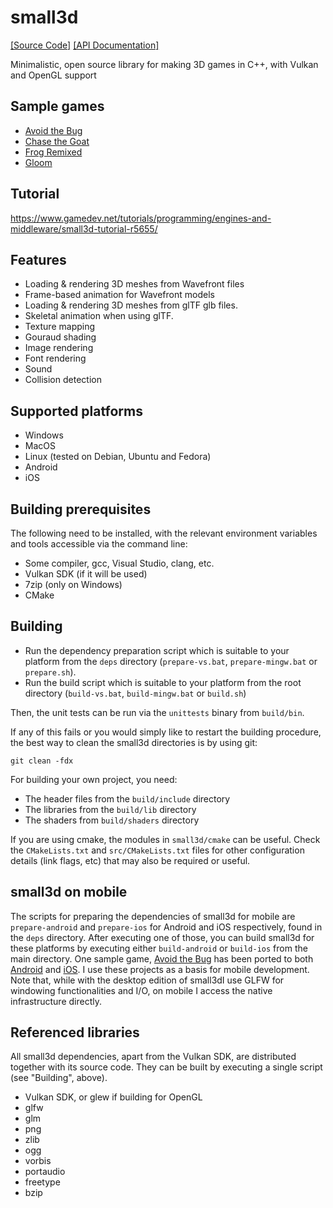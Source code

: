 # small3d

[[Source Code]](https://github.com/dimi309/small3d) [[API Documentation]](https://dimi309.github.io/small3d)

Minimalistic, open source library for making 3D games in C++, with
Vulkan and OpenGL support

## Sample games

- [Avoid the Bug](https://github.com/dimi309/small3d-samples/tree/master/avoidthebug)
- [Chase the Goat](https://github.com/dimi309/small3d-samples/tree/master/chasethegoat)
- [Frog Remixed](https://github.com/dimi309/small3d-samples/tree/master/frogremixed)
- [Gloom](https://github.com/dimi309/small3d-samples/tree/master/gloom)

## Tutorial

https://www.gamedev.net/tutorials/programming/engines-and-middleware/small3d-tutorial-r5655/

## Features

- Loading & rendering 3D meshes from Wavefront files
- Frame-based animation for Wavefront models
- Loading & rendering 3D meshes from glTF glb files.
- Skeletal animation when using glTF.
- Texture mapping
- Gouraud shading
- Image rendering
- Font rendering
- Sound
- Collision detection

## Supported platforms

- Windows
- MacOS
- Linux (tested on Debian, Ubuntu and Fedora)
- Android
- iOS

## Building prerequisites

The following need to be installed, with the relevant environment variables
and tools accessible via the command line:

- Some compiler, gcc, Visual Studio, clang, etc.
- Vulkan SDK (if it will be used)
- 7zip (only on Windows)
- CMake

## Building

- Run the dependency preparation script which is suitable to your platform
  from the `deps` directory (`prepare-vs.bat`, `prepare-mingw.bat` or 
  `prepare.sh`).
- Run the build script which is suitable to your platform from the root 
  directory (`build-vs.bat`, `build-mingw.bat` or `build.sh`)
	
Then, the unit tests can be run via the `unittests` binary from `build/bin`.

If any of this fails or you would simply like to restart the building
procedure, the best way to clean the small3d directories is by using git:

	git clean -fdx

For building your own project, you need:

- The header files from the `build/include` directory
- The libraries from the `build/lib` directory 
- The shaders from `build/shaders` directory

If you are using cmake, the modules in `small3d/cmake` can be useful. Check the 
`CMakeLists.txt` and `src/CMakeLists.txt` files for other configuration details 
(link flags, etc) that may also be required or useful.

## small3d on mobile

The scripts for preparing the dependencies of small3d for mobile are `prepare-android`
and `prepare-ios` for Android and iOS respectively, found in the `deps` directory. 
After executing one of those, you can build small3d for these platforms by executing
either `build-android` or `build-ios` from the main directory. One sample game, 
[Avoid the Bug](https://github.com/dimi309/small3d-samples/tree/master/avoidthebug)
has been ported to both 
[Android](https://github.com/dimi309/small3d-samples/tree/master/avoidthebug-android) 
and 
[iOS](https://github.com/dimi309/small3d-samples/tree/master/avoidthebug-ios). 
I use these projects as a basis for mobile development. Note that, while with 
the desktop edition of small3dI use GLFW for windowing functionalities and I/O,
on mobile I access the native infrastructure directly.

## Referenced libraries

All small3d dependencies, apart from the Vulkan SDK, are distributed together 
with its source code. They can be built by executing a single script 
(see "Building", above).

- Vulkan SDK, or glew if building for OpenGL
- glfw 
- glm 
- png
- zlib
- ogg
- vorbis
- portaudio
- freetype
- bzip

